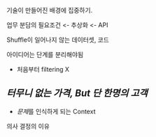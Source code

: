 기술이 만들어진 배경에 집중하기.

업무 분담의 필요조건 <- 추상화 <- API

Shuffle이 일어나지 않는 데이터셋, 코드

아이디어는 단계를 분리해야됨
- 처음부터 filtering X

## *터무니 없는 가격, But 단 한명의 고객*
- *문제*를 인식하게 되는 Context

의사 결정의 이유